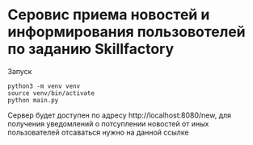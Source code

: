 # Серовис приема новостей и информирования пользовотелей по заданию Skillfactory
Запуск

````
python3 -m venv venv
source venv/bin/activate
python main.py
````
Сервер будет доступен по адресу http://localhost:8080/new, для получения уведомлений о потсуплении новостей от иных пользователей отсаваться нужно на данной ссылке
